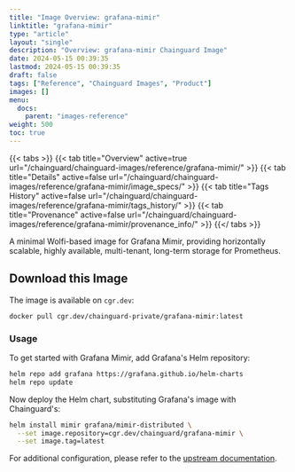 ```yaml
---
title: "Image Overview: grafana-mimir"
linktitle: "grafana-mimir"
type: "article"
layout: "single"
description: "Overview: grafana-mimir Chainguard Image"
date: 2024-05-15 00:39:35
lastmod: 2024-05-15 00:39:35
draft: false
tags: ["Reference", "Chainguard Images", "Product"]
images: []
menu: 
  docs: 
    parent: "images-reference"
weight: 500
toc: true
---
```


{{< tabs >}}
{{< tab title="Overview" active=true url="/chainguard/chainguard-images/reference/grafana-mimir/" >}}
{{< tab title="Details" active=false url="/chainguard/chainguard-images/reference/grafana-mimir/image_specs/" >}}
{{< tab title="Tags History" active=false url="/chainguard/chainguard-images/reference/grafana-mimir/tags_history/" >}}
{{< tab title="Provenance" active=false url="/chainguard/chainguard-images/reference/grafana-mimir/provenance_info/" >}}
{{</ tabs >}}



<!--overview:start-->
A minimal Wolfi-based image for Grafana Mimir, providing horizontally scalable, highly available, multi-tenant, long-term storage for Prometheus.
<!--overview:end-->

## Download this Image

The image is available on `cgr.dev`:

```
docker pull cgr.dev/chainguard-private/grafana-mimir:latest
```


<!--body:start-->
### Usage

To get started with Grafana Mimir, add Grafana's Helm repository: 

```bash
helm repo add grafana https://grafana.github.io/helm-charts
helm repo update
```

Now deploy the Helm chart, substituting Grafana's image with Chainguard's:

```bash
helm install mimir grafana/mimir-distributed \
  --set image.repository=cgr.dev/chainguard/grafana-mimir \
  --set image.tag=latest
```

For additional configuration, please refer to the [upstream documentation](https://grafana.com/docs/helm-charts/mimir-distributed/latest/get-started-helm-charts/).
<!--body:end-->

